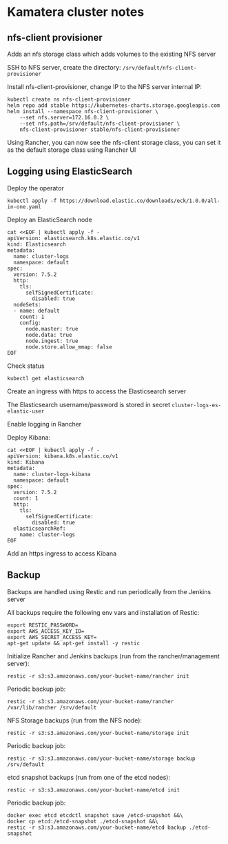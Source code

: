 # Kamatera cluster notes

## nfs-client provisioner

Adds an nfs storage class which adds volumes to the existing NFS server

SSH to NFS server, create the directory: `/srv/default/nfs-client-provisioner` 

Install nfs-client-provisioner, change IP to the NFS server internal IP:

```
kubectl create ns nfs-client-provisioner
helm repo add stable https://kubernetes-charts.storage.googleapis.com
helm install --namespace nfs-client-provisioner	\
    --set nfs.server=172.16.0.2 \
    --set nfs.path=/srv/default/nfs-client-provisioner \
    nfs-client-provisioner stable/nfs-client-provisioner
```

Using Rancher, you can now see the nfs-client storage class, you can set it as the default storage class using Rancher UI

## Logging using ElasticSearch

Deploy the operator

```
kubectl apply -f https://download.elastic.co/downloads/eck/1.0.0/all-in-one.yaml
```

Deploy an ElasticSearch node

```
cat <<EOF | kubectl apply -f -
apiVersion: elasticsearch.k8s.elastic.co/v1
kind: Elasticsearch
metadata:
  name: cluster-logs
  namespace: default
spec:
  version: 7.5.2
  http:
    tls:
      selfSignedCertificate:
        disabled: true
  nodeSets:
  - name: default
    count: 1
    config:
      node.master: true
      node.data: true
      node.ingest: true
      node.store.allow_mmap: false
EOF
```

Check status

```
kubectl get elasticsearch
```

Create an ingress with https to access the Elasticsearch server

The Elasticsearch username/password is stored in secret `cluster-logs-es-elastic-user`

Enable logging in Rancher

Deploy Kibana:

```
cat <<EOF | kubectl apply -f -
apiVersion: kibana.k8s.elastic.co/v1
kind: Kibana
metadata:
  name: cluster-logs-kibana
  namespace: default
spec:
  version: 7.5.2
  count: 1
  http:
    tls:
      selfSignedCertificate:
        disabled: true
  elasticsearchRef:
    name: cluster-logs
EOF
```

Add an https ingress to access Kibana

## Backup

Backups are handled using Restic and run periodically from the Jenkins server

All backups require the  following env vars and installation of Restic:

```
export RESTIC_PASSWORD=
export AWS_ACCESS_KEY_ID=
export AWS_SECRET_ACCESS_KEY=
apt-get update && apt-get install -y restic
```

Initialize Rancher and Jenkins backups (run from the rancher/management server):

```
restic -r s3:s3.amazonaws.com/your-bucket-name/rancher init
```

Periodic backup job:

```
restic -r s3:s3.amazonaws.com/your-bucket-name/rancher /var/lib/rancher /srv/default
```

NFS Storage backups (run from the NFS node):

```
restic -r s3:s3.amazonaws.com/your-bucket-name/storage init
```

Periodic backup job:

```
restic -r s3:s3.amazonaws.com/your-bucket-name/storage backup /srv/default
```

etcd snapshot backups (run from one of the etcd nodes):

```
restic -r s3:s3.amazonaws.com/your-bucket-name/etcd init
```

Periodic backup job:

```
docker exec etcd etcdctl snapshot save /etcd-snapshot &&\
docker cp etcd:/etcd-snapshot ./etcd-snapshot &&\
restic -r s3:s3.amazonaws.com/your-bucket-name/etcd backup ./etcd-snapshot
```
